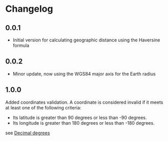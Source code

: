 # Changelog

## 0.0.1

- Initial version for calculating geographic distance using the Haversine formula 

## 0.0.2
- Minor update, now using the WGS84 major axis for the Earth radius

## 1.0.0
Added coordinates validation. 
A coordinate is considered invalid if it meets at least one of the following criteria:
- Its latitude is greater than 90 degrees or less than -90 degrees.
- Its longitude is greater than 180 degrees or less than -180 degrees.

see [Decimal degrees](https://en.wikipedia.org/wiki/Decimal_degrees)
